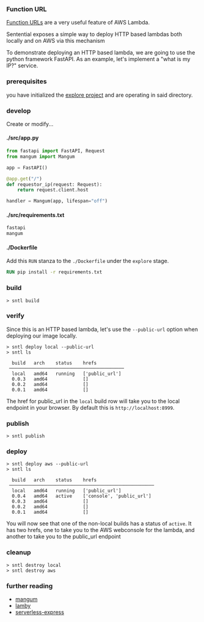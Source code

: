 ### Function URL
[Function URLs](https://docs.aws.amazon.com/lambda/latest/dg/lambda-urls.html) are a very useful feature of AWS Lambda.

Sentential exposes a simple way to deploy HTTP based lambdas both locally and on AWS via this mechanism

To demonstrate deploying an HTTP based lambda, we are going to use the python framework FastAPI. As an example, let's implement a "what is my IP?" service.

### prerequisites
you have initialized the [explore project](/explore/project) and are operating in said directory.

### develop

Create or modify...

<!-- tabs:start -->

#### **./src/app.py**

```python
from fastapi import FastAPI, Request
from mangum import Mangum

app = FastAPI()

@app.get("/")
def requestor_ip(request: Request):
    return request.client.host

handler = Mangum(app, lifespan="off")
```

#### **./src/requirements.txt**

```txt
fastapi
mangum
```

#### **./Dockerfile**

Add this `RUN` stanza to the `./Dockerfile` under the `explore` stage.

```dockerfile
RUN pip install -r requirements.txt
```

<!-- tabs:end -->

### build

```shell
> sntl build
```

### verify

Since this is an HTTP based lambda, let's use the `--public-url` option when deploying our image locally.

```shell
> sntl deploy local --public-url
> sntl ls

  build   arch    status    hrefs           
 ────────────────────────────────────────── 
  local   amd64   running   ['public_url']  
  0.0.3   amd64             []              
  0.0.2   amd64             []              
  0.0.1   amd64             [] 
```

The href for public_url in the `local` build row will take you to the local endpoint in your browser. By default this is `http://localhost:8999`.

### publish

```shell
> sntl publish
```

### deploy

```shell
> sntl deploy aws --public-url
> sntl ls

  build   arch    status    hrefs                      
 ───────────────────────────────────────────────────── 
  local   amd64   running   ['public_url']             
  0.0.4   amd64   active    ['console', 'public_url']  
  0.0.3   amd64             []                         
  0.0.2   amd64             []                         
  0.0.1   amd64             []
```

You will now see that one of the non-local builds has a status of `active`. It has two hrefs, one to take you to the AWS webconsole for the lambda, and another to take you to the public_url endpoint

### cleanup

```shell
> sntl destroy local
> sntl destroy aws
```

### further reading
- [mangum](https://mangum.io/)
- [lamby](https://lamby.custominktech.com/)
- [serverless-express](https://github.com/vendia/serverless-express)